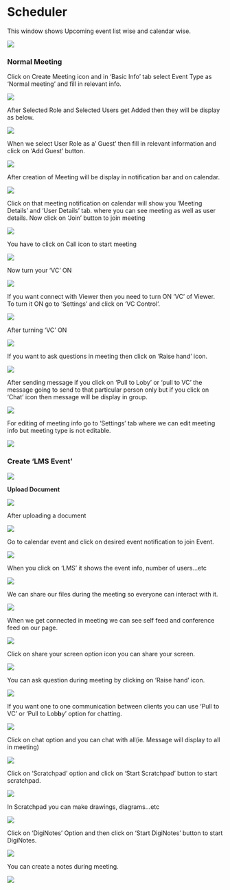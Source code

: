 # Scheduler

This window shows Upcoming event list wise and calendar wise.

![](../.gitbook/assets/image%20%28187%29.png)

###  **Normal Meeting**

Click on Create Meeting icon and in ‘Basic Info’ tab select Event Type as ‘Normal meeting’ and fill in relevant info.

![](../.gitbook/assets/image%20%28219%29.png)

After Selected Role and Selected Users get Added then they will be display as below.

![](../.gitbook/assets/image%20%28312%29.png)

When we select User Role as a’ Guest’ then fill in relevant information and click on ‘Add Guest’ button.

![](../.gitbook/assets/image%20%28183%29.png)

After creation of Meeting will be display in notification bar and on calendar.

![](../.gitbook/assets/image%20%28135%29.png)

Click on that meeting notification on calendar will show you ‘Meeting Details’ and ‘User Details’ tab. where you can see meeting as well as user details. Now click on ‘Join’ button to join meeting

![](../.gitbook/assets/image%20%28147%29.png)

You have to click on Call icon to start meeting

![](../.gitbook/assets/image%20%28173%29.png)

Now turn your ‘VC’ ON

![](../.gitbook/assets/image%20%28121%29.png)

If you want connect with Viewer then you need to turn ON ‘VC’ of Viewer. To turn it ON go to ‘Settings’ and click on ‘VC Control’.

![](../.gitbook/assets/image%20%28235%29.png)

After turning ‘VC’ ON

![](../.gitbook/assets/image%20%28124%29.png)

If you want to ask questions in meeting then click on ‘Raise hand’ icon.

![](../.gitbook/assets/image%20%28261%29.png)

After sending message if you click on ‘Pull to Loby’ or ‘pull to VC’ the message going to send to that particular person only but if you click on ‘Chat’ icon then message will be display in group.

![](../.gitbook/assets/image%20%28202%29.png)

For editing of meeting info go to ‘Settings’ tab where we can edit meeting info but meeting type is not editable.

![](../.gitbook/assets/image%20%2890%29.png)

###  **Create ‘LMS Event’**

![](../.gitbook/assets/image%20%28143%29.png)

 **Upload Document**

![](../.gitbook/assets/image%20%28245%29.png)

After uploading a document

![](../.gitbook/assets/image%20%28118%29.png)

Go to calendar event and click on desired event notification to join Event.

![](../.gitbook/assets/image%20%2881%29.png)

When you click on ‘LMS’ it shows the event info, number of users…etc

![](../.gitbook/assets/image%20%288%29.png)

We can share our files during the meeting so everyone can interact with it.

![](../.gitbook/assets/image%20%28317%29.png)

When we get connected in meeting we can see self feed and conference feed on our page.

![](../.gitbook/assets/image%20%28193%29.png)

Click on share your screen option icon you can share your screen.

![](../.gitbook/assets/image%20%28257%29.png)

You can ask question during meeting by clicking on ‘Raise hand’ icon.

![](../.gitbook/assets/image%20%28139%29.png)

If you want one to one communication between clients you can use ‘Pull to VC’ or ‘Pull to Lob**b**y’ option for chatting.

![](../.gitbook/assets/image%20%28310%29.png)

Click on chat option and you can chat with all\(ie. Message will display to all in meeting\)

![](../.gitbook/assets/image%20%28266%29.png)

Click on ‘Scratchpad’ option and click on ‘Start Scratchpad’ button to start scratchpad.

![](../.gitbook/assets/image%20%2884%29.png)

In Scratchpad you can make drawings, diagrams…etc

![](../.gitbook/assets/image%20%2872%29.png)

Click on ‘DigiNotes’ Option and then click on ‘Start DigiNotes’ button to start DigiNotes.

![](../.gitbook/assets/image%20%28110%29.png)

You can create a notes during meeting.

![](../.gitbook/assets/image%20%28284%29.png)



